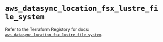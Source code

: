 # `aws_datasync_location_fsx_lustre_file_system`

Refer to the Terraform Registory for docs: [`aws_datasync_location_fsx_lustre_file_system`](https://registry.terraform.io/providers/hashicorp/aws/5.10.0/docs/resources/datasync_location_fsx_lustre_file_system).
